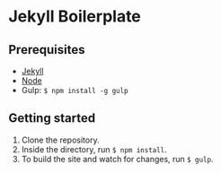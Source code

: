 Jekyll Boilerplate
===

Prerequisites
---
* [Jekyll](http://jekyllrb.com/docs/installation/)
* [Node](https://nodejs.org/)
* Gulp: `$ npm install -g gulp`

Getting started
---

1. Clone the repository.
2. Inside the directory, run `$ npm install`.
3. To build the site and watch for changes, run `$ gulp`.
